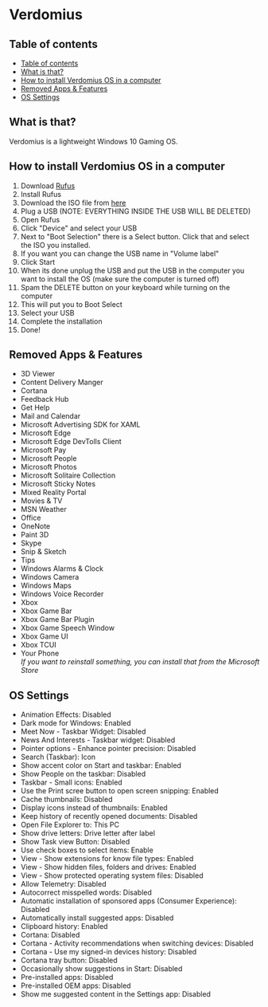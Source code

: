 # Verdomius
## Table of contents
- [Table of contents](#table-of-contents)
- [What is that?](#what-is-that)
- [How to install Verdomius OS in a computer](#how-to-install-verdomius-os-in-a-computer)
- [Removed Apps & Features](#removed-apps--features)
- [OS Settings](#os-settings)

## What is that?
Verdomius is a lightweight Windows 10 Gaming OS.

## How to install Verdomius OS in a computer
1. Download [Rufus](https://github.com/pbatard/rufus/releases/download/v4.4/rufus-4.4.exe)
2. Install Rufus
3. Download the ISO file from [here](https://drive.google.com/drive/folders/17Ctzlpo22VxOMUKB9Is8wqloT8C4uYyb?usp=drive_link)
4. Plug a USB (NOTE: EVERYTHING INSIDE THE USB WILL BE DELETED)
5. Open Rufus
6. Click "Device" and select your USB
7. Next to "Boot Selection" there is a Select button. Click that and select the ISO you installed.
8. If you want you can change the USB name in "Volume label"
9. Click Start
10. When its done unplug the USB and put the USB in the computer you want to install the OS (make sure the computer is turned off)
11. Spam the DELETE button on your keyboard while turning on the computer
12. This will put you to Boot Select
13. Select your USB
14. Complete the installation
15. Done!

## Removed Apps & Features
- 3D Viewer
- Content Delivery Manger
- Cortana
- Feedback Hub
- Get Help
- Mail and Calendar
- Microsoft Advertising SDK for XAML
- Microsoft Edge
- Microsoft Edge DevTolls Client
- Microsoft Pay
- Microsoft People
- Microsoft Photos
- Microsoft Solitaire Collection
- Microsoft Sticky Notes
- Mixed Reality Portal
- Movies & TV
- MSN Weather
- Office
- OneNote
- Paint 3D
- Skype
- Snip & Sketch
- Tips
- Windows Alarms & Clock
- Windows Camera
- Windows Maps
- Windows Voice Recorder
- Xbox
- Xbox Game Bar
- Xbox Game Bar Plugin
- Xbox Game Speech Window
- Xbox Game UI
- Xbox TCUI
- Your Phone \
*If you want to reinstall something, you can install that from the Microsoft Store*

## OS Settings
- Animation Effects: Disabled
- Dark mode for Windows: Enabled
- Meet Now - Taskbar Widget: Disabled
- News And Interests - Taskbar widget: Disabled
- Pointer options - Enhance pointer precision: Disabled
- Search (Taskbar): Icon
- Show accent color on Start and taskbar: Enabled
- Show People on the taskbar: Disabled
- Taskbar  - Small icons: Enabled
- Use the Print scree button to open screen snipping: Enabled
- Cache thumbnails: Disabled
- Display icons instead of thumbnails: Enabled
- Keep history of recently opened documents: Disabled
- Open File Explorer to: This PC
- Show drive letters: Drive letter after label
- Show Task view Button: Disabled
- Use check boxes to select items: Enable
- View - Show extensions for know file types: Enabled
- View - Show hidden files, folders and drives: Enabled
- View - Show protected operating system files: Disabled
- Allow Telemetry: Disabled
- Autocorrect misspelled words: Disabled
- Automatic installation of sponsored apps (Consumer Experience): Disabled
- Automatically install suggested apps: Disabled
- Clipboard history: Enabled
- Cortana: Disabled
- Cortana - Activity recommendations when switching devices: Disabled
- Cortana - Use my signed-in devices history: Disabled
- Cortana tray button: Disabled
- Occasionally show suggestions in Start: Disabled
- Pre-installed apps: Disabled
- Pre-installed OEM apps: Disabled
- Show me suggested content in the Settings app: Disabled
